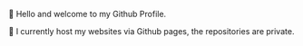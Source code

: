 👋 Hello and welcome to my Github Profile.

🔗 I currently host my websites via Github pages, the repositories are private.
